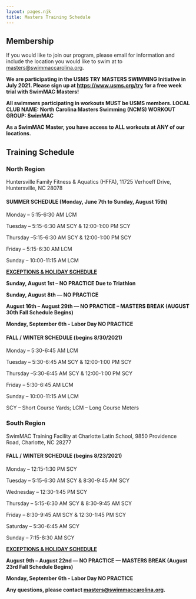 ```yaml
---
layout: pages.njk
title: Masters Training Schedule
---
```

## Membership

<div class="bg-gray-100 p-6 my-6 text-center" markdown="1">

If you would like to join our program, please email for information and include the location you would like to swim at to <a href="mailto:masters@swimmaccarolina.org">masters@swimmaccarolina.org.</a>

**We are participating in the USMS TRY MASTERS SWIMMING Initiative in July 2021. Please sign up at <a href="https://www.usms.org/try">https://www.usms.org/try</a> for a free week trial with SwimMAC Masters!**

**All swimmers participating in workouts MUST be USMS members. LOCAL CLUB NAME: North Carolina Masters Swimming (NCMS) WORKOUT GROUP: SwimMAC**

**As a SwimMAC Master, you have access to ALL workouts at ANY of our locations.**

</div>

<h2 class="separator-center">Training Schedule</h2>

<div class="flex flex-wrap -mx-4" markdown="1">
<div class="w-full md:w-1/2 p-4" markdown="1">

### North Region

<p class="center">Huntersville Family Fitness & Aquatics (HFFA), 11725 Verhoeff Drive, Huntersville, NC 28078</p>

#### SUMMER SCHEDULE (Monday, June 7th to Sunday, August 15th)

Monday – 5:15-6:30 AM LCM

Tuesday – 5:15-6:30 AM SCY &amp; 12:00-1:00 PM SCY

Thursday –5:15-6:30 AM SCY &amp; 12:00-1:00 PM SCY

Friday – 5:15-6:30 AM LCM

Sunday – 10:00-11:15 AM LCM

<span style="text-decoration: underline;"><strong>EXCEPTIONS & HOLIDAY SCHEDULE</strong></span>

<strong>Sunday, August 1st – NO PRACTICE Due to Triathlon</strong>

<strong>Sunday, August 8th — NO PRACTICE</strong>

<strong>August 16th – August 29th — NO PRACTICE – MASTERS BREAK (AUGUST 30th Fall Schedule Begins)</strong>

<strong>Monday, September 6th - Labor Day NO PRACTICE</strong>

#### FALL / WINTER SCHEDULE (begins 8/30/2021)

Monday – 5:30-6:45 AM LCM

Tuesday – 5:30-6:45 AM SCY & 12:00-1:00 PM SCY

Thursday –5:30-6:45 AM SCY & 12:00-1:00 PM SCY

Friday – 5:30-6:45 AM LCM

Sunday – 10:00-11:15 AM LCM

SCY – Short Course Yards; LCM – Long Course Meters

</div>

<div class="w-full md:w-1/2 p-4" markdown="1">

### South Region

SwimMAC Training Facility at Charlotte Latin School, 9850 Providence Road, Charlotte, NC 28277

#### FALL / WINTER SCHEDULE (begins 8/23/2021)

Monday – 12:15-1:30 PM SCY

Tuesday – 5:15-6:30 AM SCY & 8:30-9:45 AM SCY

Wednesday – 12:30-1:45 PM SCY

Thursday – 5:15-6:30 AM SCY & 8:30-9:45 AM SCY

Friday – 8:30-9:45 AM SCY & 12:30-1:45 PM SCY

Saturday – 5:30-6:45 AM SCY

Sunday – 7:15-8:30 AM SCY

<span style="text-decoration: underline;">
    <strong>EXCEPTIONS &amp; HOLIDAY SCHEDULE</strong>
</span>

**August 9th – August 22nd — NO PRACTICE — MASTERS BREAK (August 23rd Fall Schedule Begins)**

**Monday, September 6th - Labor Day NO PRACTICE**

</div>
</div>

**Any questions, please contact <a href="mailto:masters@swimmaccarolina.org" target="_blank" rel="noopener">masters@swimmaccarolina.org</a>.**
